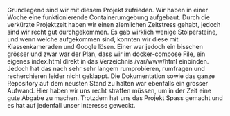 Grundlegend sind wir mit diesem Projekt zufrieden. Wir haben in einer Woche eine funktionierende Containerumgebung aufgebaut. Durch die verkürzte Projektzeit haben wir einen ziemlichen Zeitstress gehabt, jedoch sind wir recht gut durchgekommen. Es gab wirklich wenige Stolpersteine, und wenn welche aufgekommen sind, konnten wir diese mit Klassenkameraden und Google lösen. Einer war jedoch ein bisschen grösser und zwar war der Plan, dass wir im docker-compose File, ein eigenes index.html direkt in das Verzeichnis /var/www/html einbinden. Jedoch hat das nach sehr sehr langem rumprobieren, rumfragen und recherchieren leider nicht geklappt. Die Dokumentation sowie das ganze Repository auf dem neusten Stand zu halten war ebenfalls ein grosser Aufwand. Hier haben wir uns recht straffen müssen, um in der Zeit eine gute Abgabe zu machen. Trotzdem hat uns das Projekt Spass gemacht und es hat auf jedenfall unser Interesse geweckt.